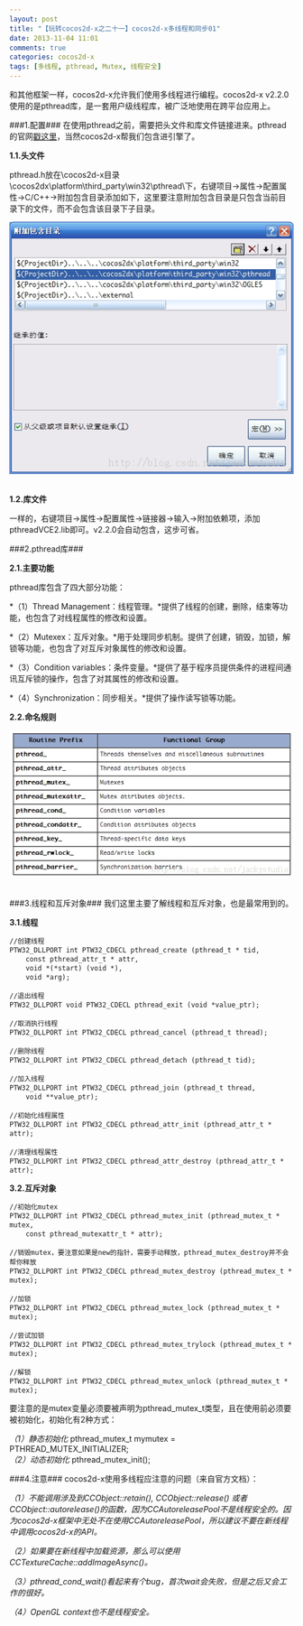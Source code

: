 ```yaml
---
layout: post
title: "【玩转cocos2d-x之二十一】cocos2d-x多线程和同步01"
date: 2013-11-04 11:01
comments: true
categories: cocos2d-x
tags: [多线程, pthread, Mutex, 线程安全]
---
```


和其他框架一样，cocos2d-x允许我们使用多线程进行编程。cocos2d-x v2.2.0使用的是pthread库，是一套用户级线程库，被广泛地使用在跨平台应用上。

###1.配置###
在使用pthread之前，需要把头文件和库文件链接进来。pthread的官网[戳这里](http://www.sourceware.org/pthreads-win32/)，当然cocos2d-x帮我们包含进引擎了。

<!-- more -->

**1.1.头文件**

pthread.h放在\cocos2d-x目录\cocos2dx\platform\third_party\win32\pthread\下，右键项目→属性→配置属性→C/C++→附加包含目录添加如下，这里要注意附加包含目录是只包含当前目录下的文件，而不会包含该目录下子目录。

<div align="center"><img src="/images/Blog/Play_cocos2dx_21/1.jpg" alt="" border="0" title="添加包含目录" /><br></br></div>

**1.2.库文件**

一样的，右键项目→属性→配置属性→链接器→输入→附加依赖项，添加pthreadVCE2.lib即可。v2.2.0会自动包含，这步可省。

###2.pthread库###

**2.1.主要功能**

pthread库包含了四大部分功能：

*（1）Thread Management：线程管理。*提供了线程的创建，删除，结束等功能，也包含了对线程属性的修改和设置。

*（2）Mutexex：互斥对象。*用于处理同步机制。提供了创建，销毁，加锁，解锁等功能，也包含了对互斥对象属性的修改和设置。

*（3）Condition variables：条件变量。*提供了基于程序员提供条件的进程间通讯互斥锁的操作，包含了对其属性的修改和设置。

*（4）Synchronization：同步相关。*提供了操作读写锁等功能。

**2.2.命名规则**

<div align="center"><img src="/images/Blog/Play_cocos2dx_21/2.jpg" alt="" border="0" title="命名规则" /><br></br></div>

###3.线程和互斥对象###
我们这里主要了解线程和互斥对象，也是最常用到的。

**3.1.线程**

    //创建线程  
    PTW32_DLLPORT int PTW32_CDECL pthread_create (pthread_t * tid,  
    	const pthread_attr_t * attr,  
    	void *(*start) (void *),  
    	void *arg);  
      
    //退出线程  
    PTW32_DLLPORT void PTW32_CDECL pthread_exit (void *value_ptr);  
      
    //取消执行线程  
    PTW32_DLLPORT int PTW32_CDECL pthread_cancel (pthread_t thread);  
      
    //删除线程  
    PTW32_DLLPORT int PTW32_CDECL pthread_detach (pthread_t tid);  
      
    //加入线程  
    PTW32_DLLPORT int PTW32_CDECL pthread_join (pthread_t thread,  
    	void **value_ptr);  
      
    //初始化线程属性  
    PTW32_DLLPORT int PTW32_CDECL pthread_attr_init (pthread_attr_t * attr);  
      
    //清理线程属性  
    PTW32_DLLPORT int PTW32_CDECL pthread_attr_destroy (pthread_attr_t * attr);  

**3.2.互斥对象**

    //初始化mutex  
    PTW32_DLLPORT int PTW32_CDECL pthread_mutex_init (pthread_mutex_t * mutex,  
    	const pthread_mutexattr_t * attr);  
      
    //销毁mutex，要注意如果是new的指针，需要手动释放，pthread_mutex_destroy并不会帮你释放  
    PTW32_DLLPORT int PTW32_CDECL pthread_mutex_destroy (pthread_mutex_t * mutex);  
      
    //加锁  
    PTW32_DLLPORT int PTW32_CDECL pthread_mutex_lock (pthread_mutex_t * mutex);  
      
    //尝试加锁  
    PTW32_DLLPORT int PTW32_CDECL pthread_mutex_trylock (pthread_mutex_t * mutex);  
      
    //解锁  
    PTW32_DLLPORT int PTW32_CDECL pthread_mutex_unlock (pthread_mutex_t * mutex);  
要注意的是mutex变量必须要被声明为pthread_mutex_t类型，且在使用前必须要被初始化，初始化有2种方式：

*（1）静态初始化*
	pthread_mutex_t mymutex = PTHREAD_MUTEX_INITIALIZER;  
*（2）动态初始化*
	pthread_mutex_init();  

###4.注意###
cocos2d-x使用多线程应注意的问题（来自官方文档）：

*（1）不能调用涉及到CCObject::retain(), CCObject::release() 或者 CCObject::autorelease()的函数，因为CCAutoreleasePool不是线程安全的。因为cocos2d-x框架中无处不在使用CCAutoreleasePool，所以建议不要在新线程中调用cocos2d-x的API。*

*（2）如果要在新线程中加载资源，那么可以使用CCTextureCache::addImageAsync()。*

*（3）pthread_cond_wait()看起来有个bug，首次wait会失败，但是之后又会工作的很好。*

*（4）OpenGL context也不是线程安全。*